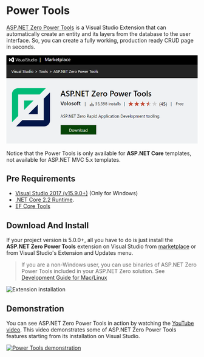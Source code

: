# Power Tools

[ASP.NET Zero Power Tools](https://marketplace.visualstudio.com/items?itemName=Volosoft.AspNetZeroPowerTools) is a Visual Studio Extension that can automatically create an entity and its layers from the database to the user interface. So, you can create a fully working, production ready CRUD page in seconds.

[![Power Tools Marketplace](images/power-tools-marketplace.png)](https://marketplace.visualstudio.com/items?itemName=Volosoft.AspNetZeroPowerTools)


Notice that the Power Tools is only available for **ASP.NET Core** templates, not available for ASP.NET MVC 5.x templates.

## Pre Requirements

* [Visual Studio 2017 (v15.9.0+)](https://www.visualstudio.com/) (Only for Windows)
* [.NET Core 2.2 Runtime](https://dotnet.microsoft.com/download/dotnet-core/2.2).
* [EF Core Tools](https://docs.microsoft.com/en-us/ef/core/cli/dotnet)

## Download And Install

If your project version is 5.0.0+, all you have to do is just install the **ASP.NET Zero Power Tools** extension on Visual Studio from [marketplace](https://marketplace.visualstudio.com/items?itemName=Volosoft.AspNetZeroPowerTools) or from Visual Studio's Extension and Updates menu. 

> If you are a non-Windows user, you can use binaries of ASP.NET Zero Power Tools included in your ASP.NET Zero solution. See [Development Guide for Mac/Linux](Development-Guide-Rad-Tool-Mac-Linux)

![Extension installation](/images/rad-extension-install.png)

## Demonstration

You can see ASP.NET Zero Power Tools in action by watching the [YouTube video](https://youtu.be/OsSdNkwmC7I?t=1001). This video demonstrates some of ASP.NET Zero Power Tools features starting from its installation on Visual Studio. 

[![Power Tools demonstration](images/RadToolVideo.jpg)](https://youtu.be/OsSdNkwmC7I?t=1001)
